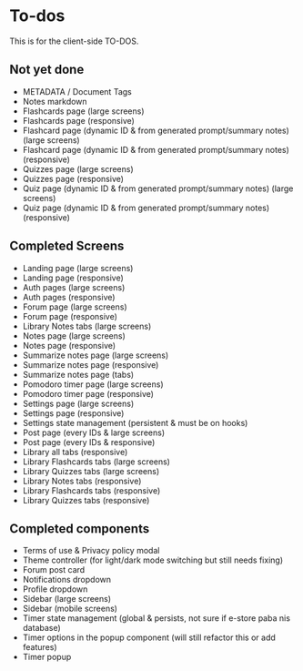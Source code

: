 # To-dos

This is for the client-side TO-DOS.

## Not yet done

- METADATA / Document Tags
- Notes markdown
- Flashcards page (large screens)
- Flashcards page (responsive)
- Flashcard page (dynamic ID & from generated prompt/summary notes) (large screens)
- Flashcard page (dynamic ID & from generated prompt/summary notes) (responsive)
- Quizzes page (large screens)
- Quizzes page (responsive)
- Quiz page (dynamic ID & from generated prompt/summary notes) (large screens)
- Quiz page (dynamic ID & from generated prompt/summary notes) (responsive)

## Completed Screens

- Landing page (large screens)
- Landing page (responsive)
- Auth pages (large screens)
- Auth pages (responsive)
- Forum page (large screens)
- Forum page (responsive)
- Library Notes tabs (large screens)
- Notes page (large screens)
- Notes page (responsive)
- Summarize notes page (large screens)
- Summarize notes page (responsive)
- Summarize notes page (tabs)
- Pomodoro timer page (large screens)
- Pomodoro timer page (responsive)
- Settings page (large screens)
- Settings page (responsive)
- Settings state management (persistent & must be on hooks)
- Post page (every IDs & large screens)
- Post page (every IDs & responsive)
- Library all tabs (responsive)
- Library Flashcards tabs (large screens)
- Library Quizzes tabs (large screens)
- Library Notes tabs (responsive)
- Library Flashcards tabs (responsive)
- Library Quizzes tabs (responsive)

## Completed components

- Terms of use & Privacy policy modal
- Theme controller (for light/dark mode switching but still needs fixing)
- Forum post card
- Notifications dropdown
- Profile dropdown
- Sidebar (large screens)
- Sidebar (mobile screens)
- Timer state management (global & persists, not sure if e-store paba nis database)
- Timer options in the popup component (will still refactor this or add features)
- Timer popup
